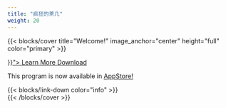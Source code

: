 ```yaml
---
title: "疯狂的茶几"
weight: 20
---
```


{{< blocks/cover title="Welcome!" image_anchor="center" height="full" color="primary" >}}
<div class="mx-auto">
	<a class="btn btn-lg btn-primary mr-3 mb-4" href="{{< relref "/docs" >}}">
		Learn More <i class="fas fa-arrow-alt-circle-right ml-2"></i>
	</a>
	<a class="btn btn-lg btn-secondary mr-3 mb-4" href="https://example.org">
		Download <i class="fab fa-github ml-2 "></i>
	</a>
	<p class="lead mt-5">This program is now available in <a href="#">AppStore!</a></p>
	<div class="mx-auto mt-5">
		{{< blocks/link-down color="info" >}}
	</div>
</div>
{{< /blocks/cover >}}